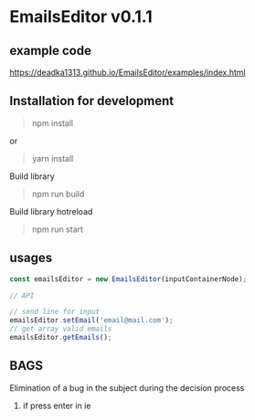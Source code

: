 # EmailsEditor v0.1.1

## example code

https://deadka1313.github.io/EmailsEditor/examples/index.html

## Installation for development

> npm install

or

> yarn install

Build library

> npm run build

Build library hotreload

> npm run start

## usages

```javascript
const emailsEditor = new EmailsEditor(inputContainerNode);

// API

// send line for input
emailsEditor.setEmail('email@mail.com');
// get array valid emails
emailsEditor.getEmails();
```

## BAGS

Elimination of a bug in the subject during the decision process

1. if press enter in ie
